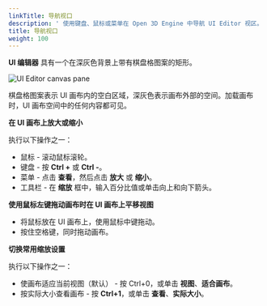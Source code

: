 ```yaml
---
linkTitle: 导航视口
description: ' 使用键盘、鼠标或菜单在 Open 3D Engine 中导航 UI Editor 视区。 '
title: 导航视口
weight: 100
---
```


**UI 编辑器** 具有一个在深灰色背景上带有棋盘格图案的矩形。

![UI Editor canvas pane](/images/user-guide/interactivity/user-interface/canvases/ui-checkerboard.png)

棋盘格图案表示 UI 画布内的空白区域，深灰色表示画布外部的空间。加载画布时，UI 画布空间中的任何内容都可见。

**在 UI 画布上放大或缩小**

执行以下操作之一：
+ 鼠标 - 滚动鼠标滚轮。
+ 键盘 - 按 **Ctrl +** 或 **Ctrl -**。
+ 菜单 - 点击 **查看**，然后点击 **放大** 或 **缩小**。
+ 工具栏 - 在 **缩放** 框中，输入百分比值或单击向上和向下箭头。

**使用鼠标左键拖动画布时在 UI 画布上平移视图**
+ 将鼠标放在 UI 画布上，使用鼠标中键拖动。
+ 按住空格键，同时拖动画布。

**切换常用缩放设置**

执行以下操作之一：
+ 使画布适应当前视图（默认） - 按 Ctrl+0，或单击 **视图**、**适合画布**。
+ 按实际大小查看画布 - 按 **Ctrl+1**，或单击 **查看**、**实际大小**。
